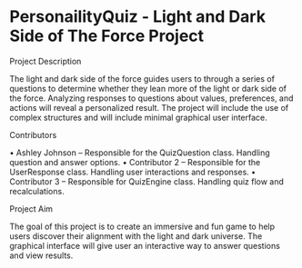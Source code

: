 # PersonailityQuiz - Light and Dark Side of The Force Project 

Project Description 

The light and dark side of the force guides users to through a series of questions to determine whether they lean more of the light or dark side of the force. Analyzing responses to questions about values, preferences, and actions will reveal a personalized result. The project will include the use of complex structures and will include minimal graphical user interface. 

Contributors 

•	Ashley Johnson – Responsible for the QuizQuestion class. Handling question and answer options. 
•	Contributor 2 – Responsible for the UserResponse class. Handling user interactions and responses. 
•	Contributor 3 – Responsible for QuizEngine class. Handling quiz flow and recalculations. 

Project Aim 

The goal of this project is to create an immersive and fun game to help users discover their alignment with the light and dark universe. The graphical interface will give user an interactive way to answer questions and view results. 
